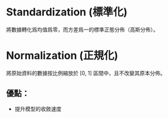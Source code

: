 # Standardization (標準化)    
將數據轉化爲均值爲零，而方差爲一的標準正態分佈（高斯分佈）。

# Normalization (正規化)    
將原始資料的數據按比例縮放於 [0, 1] 區間中，且不改變其原本分佈。


## 優點：
* 提升模型的收斂速度

